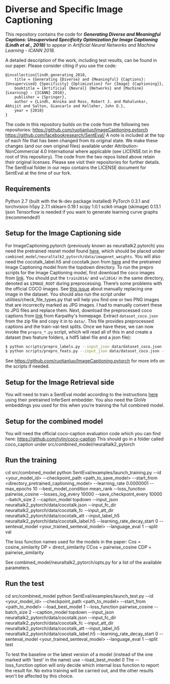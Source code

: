 # Diverse and Specific Image Captioning

This repository contains the code for __*Generating Diverse and Meaningful Captions: Unsupervised Specificity Optimization for Image Captioning (Lindh et al., 2018)*__ to appear in *Artificial Neural Networks and Machine Learning - ICANN 2018*.

A detailed description of the work, including test results, can be found in our paper. Please consider citing if you use the code:

    @incollection{lindh_generating_2018,
	    title = {Generating {Diverse} and {Meaningful} {Captions}: {Unsupervised} {Specificity} {Optimization} for {Image} {Captioning}},
	    booktitle = {Artificial {Neural} {Networks} and {Machine} {Learning} - {ICANN} 2018},
	    publisher = {Springer},
	    author = {Lindh, Annika and Ross, Robert J. and Mahalunkar, Abhijit and Salton, Giancarlo and Kelleher, John D.},
	    year = {2018}
    }

The code in this repository builds on the code from the following two repositories:
https://github.com/ruotianluo/ImageCaptioning.pytorch
https://github.com/facebookresearch/SentEval/
A note is included at the top of each file that has been changed from its original state. We make these changes (and our own original files) available under Attribution-NonCommercial 4.0 International where applicable (see LICENSE.txt in the root of this repository).
The code from the two repos listed above retain their original licenses. Please see visit their repositories for further details. The SentEval folder in our repo contains the LICENSE document for SentEval at the time of our fork.


## Requirements
Python 2.7 (built with the tk-dev package installed)
PyTorch 0.3.1 and torchvision
h5py 2.7.1
sklearn 0.19.1
scipy 1.0.1
scikit-image (skimage) 0.13.1
ijson
Tensorflow is needed if you want to generate learning curve graphs (recommended!)


## Setup for the Image Captioning side
For ImageCaptioning.pytorch (previously known as neuraltalk2.pytorch) you need the pretrained resnet model found [here](https://drive.google.com/open?id=0B7fNdx_jAqhtbVYzOURMdDNHSGM), which should be placed under `combined_model/neuraltalk2_pytorch/data/imagenet_weights`.
You will also need the cocotalk_label.h5 and cocotalk.json from [here](https://drive.google.com/open?id=0B7fNdx_jAqhtcXp0aFlWSnJmb0k) and the pretrained Image Captioning model from the topdown directory.
To run the prepro scripts for the Image Captioning model, first download the coco images from [link](http://mscoco.org/dataset/#download). You should put the `train2014/` and `val2014/` in the same directory, denoted as `$IMAGE_ROOT` during preprocessing.
There’s some problems with the official COCO images. See [this issue](https://github.com/karpathy/neuraltalk2/issues/4) about manually replacing one image in the dataset. You should also run the script under utilities/check_file_types.py that will help you find one or two PNG images that are incorrectly marked as JPG images. I had to manually convert these to JPG files and replace them.
Next, download the preprocessed coco captions from [link](http://cs.stanford.edu/people/karpathy/deepimagesent/caption_datasets.zip) from Karpathy's homepage. Extract `dataset_coco.json` from the zip file and copy it in to `data/`. This file provides preprocessed captions and the train-val-test splits.
Once we have these, we can now invoke the `prepro_*.py` script, which will read all of this in and create a dataset (two feature folders, a hdf5 label file and a json file):
```bash
$ python scripts/prepro_labels.py --input_json data/dataset_coco.json --output_json data/cocotalk.json --output_h5 data/cocotalk
$ python scripts/prepro_feats.py --input_json data/dataset_coco.json --output_dir data/cocotalk --images_root $IMAGE_ROOT
```
See https://github.com/ruotianluo/ImageCaptioning.pytorch for more info on the scripts if needed.

## Setup for the Image Retrieval side
You will need to train a SentEval model according to the instructions [here](https://github.com/facebookresearch/SentEval) using their pretrained InferSent embedder.
You also need the GloVe embeddings you used for this when you’re training the full combined model.

## Setup for the combined model
You will need the official coco-caption evaluation code which you can find here:
https://github.com/tylin/coco-caption
This should go in a folder called coco_caption under src/combined_model/neuraltalk2_pytorch

## Run the training
cd src/combined_model
python SentEval/examples/launch_training.py --id <your_model_id> --checkpoint_path <path_to_save_model> --start_from <directory_pretrained_captioning_model> --learning_rate 0.0000001 --max_epochs 10 --best_model_condition mean_rank --loss_function pairwise_cosine --losses_log_every 10000 --save_checkpoint_every 10000 --batch_size 2 --caption_model topdown --input_json neuraltalk2_pytorch/data/cocotalk.json --input_fc_dir neuraltalk2_pytorch/data/cocotalk_fc --input_att_dir neuraltalk2_pytorch/data/cocotalk_att --input_label_h5 neuraltalk2_pytorch/data/cocotalk_label.h5 --learning_rate_decay_start 0 --senteval_model <your_trained_senteval_model> --language_eval 1 --split val

The loss function names used for the models in the paper:
Cos = cosine_similarity
DP = direct_similarity
CCos =  pairwise_cosine
CDP = pairwise_similarity

See combined_model/neuraltalk2_pytorch/opts.py for a list of the available parameters.

## Run the test
cd src/combined_model
python SentEval/examples/launch_test.py --id <your_model_id> --checkpoint_path <path_to_model> --start_from <path_to_model> --load_best_model 1 --loss_function pairwise_cosine  --batch_size 2 --caption_model topdown --input_json neuraltalk2_pytorch/data/cocotalk.json --input_fc_dir neuraltalk2_pytorch/data/cocotalk_fc --input_att_dir neuraltalk2_pytorch/data/cocotalk_att --input_label_h5 neuraltalk2_pytorch/data/cocotalk_label.h5 --learning_rate_decay_start 0 --senteval_model <your_trained_senteval_model> --language_eval 1 --split test

To test the baseline or the latest version of a model (instead of the one marked with 'best' in the name) use --load_best_model 0
The --loss_function option will only decide which internal loss function to report the result for. No extra training will be carried out, and the other results won't be affected by this choice.
